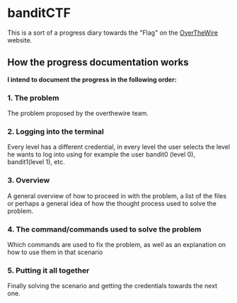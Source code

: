 # banditCTF

This is a sort of a progress diary towards the "Flag" on the [OverTheWire](https://overthewire.org/wargames/bandit/) website.

## How the progress documentation works

**I intend to document the progress in the following order:**

### 1. The problem

The problem proposed by the overthewire team.

### 2. Logging into the terminal

Every level has a different credential, in every level the user selects the level he wants to log into using for example the user bandit0 (level 0), bandit1(level 1), etc.

### 3. Overview

A general overview of how to proceed in with the problem, a list of the files or perhaps a general idea of how the thought process used to solve the problem.

### 4. The command/commands used to solve the problem

Which commands are used to fix the problem, as well as an explanation on how to use them in that scenario

### 5. Putting it all together

Finally solving the scenario and getting the credentials towards the next one.
